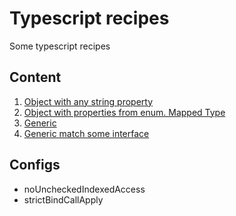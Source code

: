# Typescript recipes

Some typescript recipes

## Content
1. [Object with any string property](recipes/any-string-property.ts)
2. [Object with properties from enum. Mapped Type](recipes/all-properties-from-enum.ts)
3. [Generic](recipes/generic.ts)
4. [Generic match some interface](recipes/generic-match-interface.ts)

## Configs

- noUncheckedIndexedAccess
- strictBindCallApply